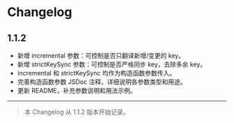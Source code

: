 # Changelog

## 1.1.2

- 新增 incremental 参数：可控制是否只翻译新增/变更的 key。
- 新增 strictKeySync 参数：可控制是否严格同步 key，去除多余 key。
- incremental 和 strictKeySync 均作为构造函数参数传入。
- 完善构造函数参数 JSDoc 注释，详细说明各参数类型和用途。
- 更新 README，补充参数说明和用法示例。

---

> 本 Changelog 从 1.1.2 版本开始记录。

